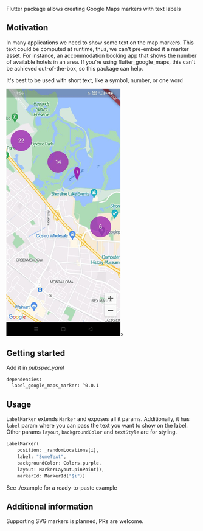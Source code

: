 <!--
This README describes the package. If you publish this package to pub.dev,
this README's contents appear on the landing page for your package.

For information about how to write a good package README, see the guide for
[writing package pages](https://dart.dev/guides/libraries/writing-package-pages).

For general information about developing packages, see the Dart guide for
[creating packages](https://dart.dev/guides/libraries/create-library-packages)
and the Flutter guide for
[developing packages and plugins](https://flutter.dev/developing-packages).
-->

Flutter package allows creating Google Maps markers with text labels

## Motivation

In many applications we need to show some text on the map markers. This text could be computed at runtime, thus, we can't pre-embed it a marker asset. For instance, an accommodation booking app that shows the number of available hotels in an area. If you're using flutter_google_maps, this can't be achieved out-of-the-box, so this package can help.

It's best to be used with short text, like a symbol, number, or one word

<img width="300px" src="https://github.com/SharbelOkzan/label_google_maps_marker/raw/master/media/google_maps_labeled_marker_screenshot.jpg"/>> 

## Getting started

Add it in *pubspec.yaml*
```
dependencies:
  label_google_maps_marker: ^0.0.1
```
## Usage

`LabelMarker` extends `Marker` and exposes all it params.
Additionally, it has `label` param where you can pass the text you want to show on the label.
Other params `layout`, `backgroundColor` and `textStyle` are for styling.

```dart
LabelMarker(
    position: _randomLocations[i],
    label: "SomeText",
    backgroundColor: Colors.purple,
    layout: MarkerLayout.pinPoint(),
    markerId: MarkerId("$i"))
```

See ./example for a ready-to-paste example 

## Additional information

Supporting SVG markers is planned, PRs are welcome. 
